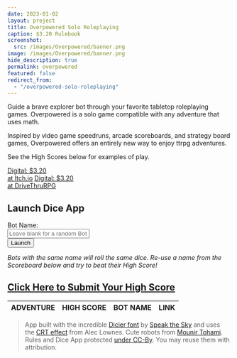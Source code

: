 ```yaml
---
date: 2023-01-02
layout: project
title: Overpowered Solo Roleplaying
caption: $3.20 Rulebook
screenshot:
  src: /images/Overpowered/banner.png
image: /images/Overpowered/banner.png
hide_description: true
permalink: overpowered
featured: false
redirect_from:
  - "/overpowered-solo-roleplaying"
---
```


Guide a brave explorer bot through your favorite tabletop roleplaying games. Overpowered is a solo game compatible with any adventure that uses math.

Inspired by video game speedruns, arcade scoreboards, and strategy board games, Overpowered offers an entirely new way to enjoy ttrpg adventures.

See the High Scores below for examples of play.

<div class="shopping-buttons">
<a target="_blank" href="https://technicalgrimoire.itch.io/overpowered-solo-roleplaying" class="btn btn-primary itchBTN">Digital: $3.20<br>at Itch.io</a>
<a target="_blank" href="https://www.drivethrurpg.com/product/421856/Overpowered-Solo-Roleplaying" class="btn btn-primary dtrpgBTN">Digital: $3.20<br>at DriveThruRPG</a>
</div>

## Launch Dice App

<form class="form-inline" target="_blank" action="/overpowered-app" method="get" >
  <div class="form-group">
    Bot Name: 
  </div>
  <div class="form-group col-6 mx-sm-3">
      <input style="width: inherit;" type="text" name="name" class="form-control" id="botName" placeholder="Leave blank for a random Bot name">
  </div>
  <button type="submit" class="btn btn-primary">Launch</button>
</form>

_Bots with the same name will roll the same dice. Re-use a name from the Scoreboard below and try to beat their High Score!_

## [Click Here to Submit Your High Score](https://docs.google.com/forms/d/e/1FAIpQLSdEXARUVTmTKCAVsnur_qb3Wj-nu7fMiXfNMBGnhINsNBbrBw/viewform?usp=sf_link)

<table class="overpowered-scores" id="overpowered-table">
    <thead>
        <tr>
            <th>ADVENTURE</th>
            <th>HIGH SCORE</th>
            <th>BOT NAME</th>
            <th>LINK</th>
        </tr>
    </thead>
</table>

> App built with the incredible [Dicier font](https://speakthesky.itch.io/typeface-dicier) by [Speak the Sky](https://speakthesky.com/) and uses the [CRT effect](http://aleclownes.com/2017/02/01/crt-display.html) from Alec Lownes. Cute robots from [Mounir Tohami](https://mounirtohami.itch.io/26-animated-pixelart-robots). Rules and Dice App protected [under CC-By](https://creativecommons.org/licenses/by/4.0/). You may reuse them with attribution.

<script>
//get the json file and parse it 
fetch('https://docs.google.com/spreadsheets/d/1uwQ7oMT0iNbTsIxKXU7_7ufZijF1L6jbDpr6qdX60Ew/gviz/tq?tqx=out:json&sheet=Responses1&header=1')
  .then(
    function (response) {
      if (response.status !== 200) {
        console.log('Looks like there was a problem. Status Code: ' +
          response.status);
        return;
      }

      // Examine the text in the response
      response.text().then(function (data) {

        // break the textblock into an array of lines
        var lines = data.split('\n');
        // remove one line, starting at the first position
        lines.splice(0, 1);
        // join the array back into a single string
        var dataText = lines.join('\n');

        responseJSON = JSON.parse(
          dataText.replace(/(^google\.visualization\.Query\.setResponse\(|\);$)/g, '')
        );

        //Build out the table from JSON data
        const tbl = document.getElementById('overpowered-table');
        const tblBody = document.createElement("tbody");

        /** GOOGLE SHEET COLs 
         * 0 - timestamp
         * 1 - name
         * 2 - name link
         * 3 - adventure
         * 4 - adventure Link
         * 5 - playthrough link
         * 6 - score
         * 7 - bot name
         * 8 - email (DISABLED)
         **/

        for (let i = 0; i < responseJSON.table.rows.length; i++) { //for each row
          const row = document.createElement("tr");

          //ADVENTURE
          advCell = document.createElement("td");
          advHTML = "";
          advHTML = responseJSON.table.rows[i].c[3].v;
          if (responseJSON.table.rows[i].c[4]?.v) {
            advHTML = "<a target=\"_blank\" href=\"" + responseJSON.table.rows[i].c[4].v + "\">" + advHTML + "</a>";
          }
          advCell.innerHTML = advHTML;
          row.appendChild(advCell);

          //HIGH SCORE
          scoreCell = document.createElement("td");
          scoreHTML = "";
          scoreHTML = responseJSON.table.rows[i].c[6].v + " Overpower<br>by ";
          if (responseJSON.table.rows[i].c[2]?.v) {
            scoreHTML = scoreHTML + "<a target=\"_blank\" href=\"" + responseJSON.table.rows[i].c[2].v + "\">" + responseJSON.table.rows[i].c[1].v + "</a>";
          } else {
            scoreHTML = scoreHTML + responseJSON.table.rows[i].c[1].v;
          }
          scoreCell.innerHTML = scoreHTML;
          row.appendChild(scoreCell);

          //BOT NAME
          botCell = document.createElement("td");
          botHTML = "<a target=\"_blank\" href=\"/overpowered-app?name=" + responseJSON.table.rows[i].c[7].v + "\">" + responseJSON.table.rows[i].c[7].v + "</a>";
          botCell.innerHTML = botHTML;
          row.appendChild(botCell);

          //Playthrough LINK
          playCell = document.createElement("td");
          if (responseJSON.table.rows[i].c[5]?.v) {
            playHTML = "<a target=\"_blank\" href=\"" + responseJSON.table.rows[i].c[5].v + "\">LINK</a>";
            playCell.innerHTML = playHTML;
          }
          row.appendChild(playCell);

          //finally, append the row to the body
          tblBody.appendChild(row);
        }
        //append the body to the table itself
        tbl.appendChild(tblBody);
      });
    }
  )
  .catch(function (err) {
    console.log('Fetch Error :-S', err);
  });

</script>
